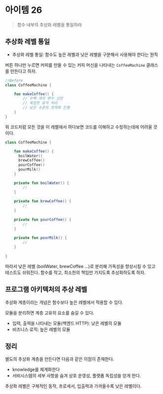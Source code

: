 # 아이템 26
> 함수 내부의 추상화 레벨을 통일하라

## 추상화 레벨 통일
* 추상화 레벨 통일: 함수도 높은 레벨과 낮은 레벨을 구분해서 사용해야 한다는 원칙

버튼 하나만 누르면 커피를 만들 수 있는 커피 머신을 나타내는 `CoffeeMachine` 클래스를 만든다고 하자.

```kotlin
//Before
class CoffeeMachine {

    fun makeCoffee() {
        // 수백 개의 변수 선언
        // 복잡한 로직 처리
        // 낮은 수준의 최적화 진행
    }
}
```
위 코드처럼 모든 것을 이 레벨에서 하다보면 코드를 이해하고 수정하는데에 어려울 것이다.

```kotlin
class CoffeeMachine {

    fun makeCoffee() {
      boilWater()
      brewCoffee()
      pourCoffee()
      pourMilk()  
    }

    private fun boilWater() {
        //
    }
    
    private fun brewCoffee() {
        //
    }
    
    private fun pourCoffee() {
        //
    }
    
    private fun pourMilk() {
    	//
    }
   
}
```
따라서 낮은 레벨 (boilWater, brewCoffee ...)로 분리해 가독성을 향상시킬 수 있고 테스트도 쉬워진다. 함수를 작고, 최소한의 책임만 가지도록 추상화하도록 하자.

## 프로그램 아키텍처의 추상 레벨
추상화 계층이라는 개념은 함수보다 높은 레벨에서 적용할 수 있다.

모듈을 분리하면 계층 고유의 요소를 숨길 수 있다.
* 입력, 출력을 나타내는 모듈(백엔드 HTTP): 낮은 레벨의 모듈
* 비즈니스 로직: 높은 레벨의 모듈

## 정리
별도의 추상화 계층을 만든다면 다음과 같은 이점이 존재한다.
* knowledge를 체계화한다
* 서비시스템의 세부 사항을 숨겨 상호 운영성, 플랫폼 독립성을 얻게 한다.

추상화 레벨은 구체적인 동작, 프로세서, 입출력과 가까울수록 낮은 레벨이다.